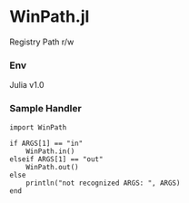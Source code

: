 # WinPath.jl
Registry Path r/w

### Env
Julia v1.0

### Sample Handler
```
import WinPath

if ARGS[1] == "in"
    WinPath.in()
elseif ARGS[1] == "out"
    WinPath.out()
else
    println("not recognized ARGS: ", ARGS)
end
```
